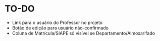 # TO-DO

- Link para o usuário do Professor no projeto
- Botão de edição para usuário não-confirmado
- Coluna de Matrícula/SIAPE só visível se Departamento/Almoxarifado
